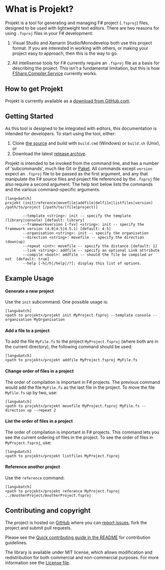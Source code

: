 # What is Projekt?

Projekt is a tool for generating and managing F# project (`.fsproj`)
files, designed to be used with lightweight text editors. There are
two reasons for using `.fsproj` files in your F# development:

1. Visual Studio and Xamarin Studio/Monodevelop both use this project
   format. If you are interested in working with others, or making
   your project easy to approach, then this is the way to go.

2. All intellisense tools for F# currently require an `.fsproj` file
   as a basis for describing the project. This isn't a fundamental
   limitation, but this is how
   [FSharp.Compiler.Service](http://github.com/fsharp/FSharp.Compiler.Service)
   currently works.

## How to get Projekt

Projekt is currently available as a [download from GitHub.com][download].

## Getting Started

As this tool is designed to be integrated with editors, this
documentation is intended for developers. To start using the tool,
either:

1. Clone [the source][gh] and build with `build.cmd` (Windows) or
`build.sh` (Unix), or
2. Download the latest [release archive][download].

Projekt is intended to be invoked from the command line, and has a
number of 'subcommands', much like Git or
[Paket](https://github.com/fsprojects/Paket). All commands except
`version` expect an `.fsproj` file to be passed as the first argument,
and any that manipulate the F# source files and project file
referenced by the `.fsproj` file also require a second argument. The
help text below lists the commands and the various command-specific
arguments.

    [lang=batch]
    projekt (init|reference|movefile|addfile|delfile|listfiles|version) /path/to/project [/path/to/(file|project)]

            --template <string>: init -- specify the template (library|console) [default: library]
            --frameworkversion [-fxv] <string>: init -- specify the framework version (4.0|4.5|4.5.1) [default: 4.5]
            --organisation <string>: init -- specify the organisation
            --direction <string>: movefile -- specify the direction (down|up)
            --repeat <int>: movefile -- specify the distance [default: 1]
            --link <string>: addfile -- specify an optional Link attribute
            --compile <bool>: addfile -- should the file be compiled or not  [default: true]
            --help [-h|/h|/help|/?]: display this list of options.

## Example Usage

#### Generate a new project

Use the `init` subcommand. One possible usage is:

    [lang=batch]
    <path to projekt>/projekt init MyProject.fsproj --template console --organisation MyOrganisation

#### Add a file to a project

To add the file `MyFile.fs` to the project `MyProject.fsproj` (where
both are in the current directory), the following command should be
used:

    [lang=batch]
    <path to projekt>/projekt addfile MyProject.fsproj MyFile.fs

#### Change order of files in a project

The order of compilation is important in F# projects. The previous
command would add the file `MyFile.fs` as the last file in the
project. To move the file `MyFile.fs` up by two, use:

    [lang=batch]
    <path to projekt>/projekt movefile MyProject.fsproj MyFile.fs --direction up --repeat 2

#### List the order of files in a project

The order of compilation is important in F# projects. This command lets you
see the current ordering of files in the project. To see the order of files in
`MyProject.fsproj`, use:

    [lang=batch]
    <path to projekt>/projekt listfiles MyProject.fsproj

#### Reference another project

Use the `reference` command:

    [lang=batch]
    <path to projekt>/projekt reference MyProject.fsproj ../AnotherProject/AnotherProject.fsproj

## Contributing and copyright

The project is hosted on [GitHub][gh] where you can [report issues][issues], fork the project and submit pull requests.

Please see the [Quick contributing guide in the README][readme] for contribution guidelines.

The library is available under MIT license, which allows modification and redistribution for both commercial and non-commercial purposes.
For more information see the [License file][license].

  [content]: https://github.com/fsprojects/Projekt/tree/master/docs/content
  [gh]: https://github.com/fsprojects/Projekt
  [issues]: https://github.com/fsprojects/Projekt/issues
  [readme]: https://github.com/fsprojects/Projekt/blob/master/README.md
  [license]: http://fsprojects.github.io/Projekt/license.html
  [download]: https://github.com/fsprojects/Projekt/releases/latest
